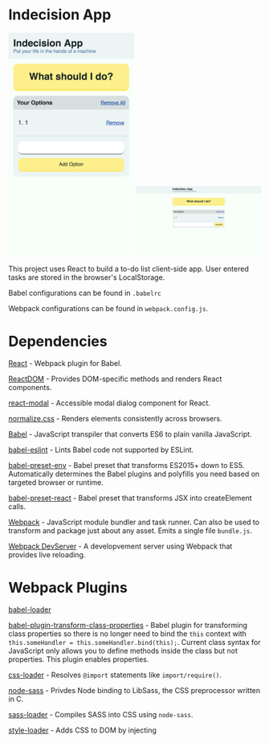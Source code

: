 # Indecision App

<img src="./screenshots/Mobile_Screenshot.png" width=250>
<img src="./screenshots/Desktop_Screenshot.png" width=250>

This project uses React to build a to-do list client-side app. User entered tasks are stored in the browser's LocalStorage.

Babel configurations can be found in `.babelrc`

Webpack configurations can be found in `webpack.config.js`.

# Dependencies
[React](https://reactjs.org/) - Webpack plugin for Babel.

[ReactDOM](https://reactjs.org/docs/react-dom.html) - Provides DOM-specific methods and renders React components.

[react-modal](https://github.com/reactjs/react-modal) - Accessible modal dialog component for React.

[normalize.css](http://necolas.github.io/normalize.css/) - Renders elements consistently across browsers.

[Babel](https://babeljs.io/) - JavaScript transpiler that converts ES6 to plain vanilla JavaScript.

[babel-eslint](https://github.com/babel/babel-eslint) - Lints Babel code not supported by ESLint.

[babel-preset-env](https://github.com/babel/babel/tree/master/packages/babel-preset-env) - Babel preset that transforms ES2015+ down to ES5. Automatically determines the Babel plugins and polyfills you need based on targeted browser or runtime.

[babel-preset-react](https://babeljs.io/docs/plugins/preset-react/) - Babel preset that transforms JSX into createElement calls.

[Webpack](https://webpack.js.org/concepts/) - JavaScript module bundler and task runner. Can also be used to transform and package just about any asset. Emits a single file `bundle.js`.

[Webpack DevServer](https://webpack.js.org/configuration/dev-server/) - A developvement server using Webpack that provides live reloading.

# Webpack Plugins
[babel-loader]()

[babel-plugin-transform-class-properties](https://babeljs.io/docs/plugins/transform-class-properties/) - Babel plugin for transforming class properties so there is no longer need to bind the `this` context with `this.someHandler = this.someHandler.bind(this);`. Current class syntax for JavaScript only allows you to define methods inside the class but not properties. This plugin enables properties.

[css-loader](https://github.com/webpack-contrib/css-loader) - Resolves `@import` statements like `import/require()`.

[node-sass](https://github.com/sass/node-sass) - Privdes Node binding to LibSass, the CSS preprocessor written in C.

[sass-loader](https://github.com/webpack-contrib/sass-loader) - Compiles SASS into CSS using `node-sass`.

[style-loader](https://github.com/webpack-contrib/style-loader) - Adds CSS to DOM by injecting <style> tag to index.html.

## Instructions
`npm run dev-server` to run `webpack-dev-server`.
